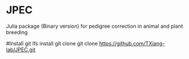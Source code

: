 # JPEC
Julia package (Binary version) for pedigree correction in animal and plant breeding

#Install
git lfs install
git clone git clone https://github.com/TXiang-lab/JPEC.git
